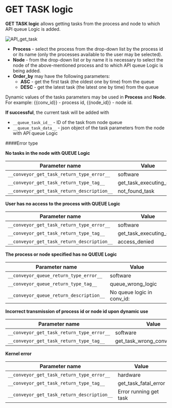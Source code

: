 # GET TASK logic

**GET TASK logic** allows getting tasks from the process and node to which API queue Logic is added.

![API_get_task](../interface//img/create/API_get_task.png)

* **Process** - select the process from the drop-down list by the process id or its name (only the processes available to the user may be selected).
* **Node** - from the drop-down list or by name it is necessary to select the node of the above-mentioned process and to which API queue Logic is being added.
* **Order_by** may have the following parameters:
    *   **ASC** - get the first task (the oldest one by time) from the queue
    *   **DESC** - get the latest task (the latest one by time) from the queue

Dynamic values of the tasks parameters may be used in **Process** and **Node**. For example: {{conv_id}} - process id, {{node_id}} - node id.

**If successful**, the current task will be added with
* `__queue_task_id__` - ID of the task from node queue
* `__queue_task_data__` - json object of the task parameters from the node with API queue Logic


####Error type


**No tasks in the node with QUEUE Logic**

| Parameter name | Value |
| -- | -- |
| `__conveyor_get_task_return_type_error__` | software |
| `__conveyor_get_task_return_type_tag__` | get_task_executing_error |
| `__conveyor_get_task_return_description__` | not_found_task |

**User has no access to the process with QUEUE Logic**

| Parameter name | Value |
| -- | -- |
| `__conveyor_get_task_return_type_error__` | software |
| `__conveyor_get_task_return_type_tag__` | get_task_executing_error |
| `__conveyor_get_task_return_description__` | access_denied |

**The process or node specified has no QUEUE Logic**

| Parameter name | Value |
| -- | -- |
| `__conveyor_queue_return_type_error__` | software |
| `__conveyor_queue_return_type_tag__` | queue_wrong_logic |
| `__conveyor_queue_return_description__` | No queue logic in conv_id:  |

**Incorrect transmission of process id or node id upon dynamic use**

| Parameter name | Value |
| -- | -- |
| `__conveyor_get_task_return_type_error__` | software|
| `__conveyor_get_task_return_type_tag__` | get_task_wrong_convert_param|

**Kernel error**

| Parameter name | Value |
| -- | -- |
| `__conveyor_get_task_return_type_error__` | hardware |
| `__conveyor_get_task_return_type_tag__` | get_task_fatal_error |
| `__conveyor_get_task_return_description__` | Error running get task |
